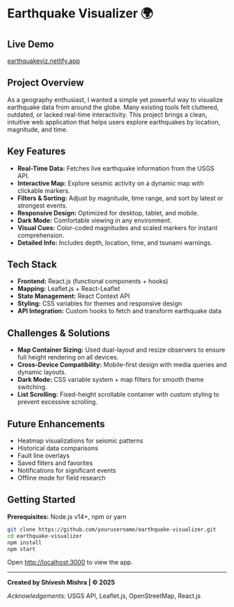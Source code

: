 # Earthquake Visualizer 🌍

## Live Demo

[earthquakeviz.netlify.app](#)

## Project Overview

As a geography enthusiast, I wanted a simple yet powerful way to visualize earthquake data from around the globe. Many existing tools felt cluttered, outdated, or lacked real-time interactivity. This project brings a clean, intuitive web application that helps users explore earthquakes by location, magnitude, and time.

## Key Features

* **Real-Time Data:** Fetches live earthquake information from the USGS API.
* **Interactive Map:** Explore seismic activity on a dynamic map with clickable markers.
* **Filters & Sorting:** Adjust by magnitude, time range, and sort by latest or strongest events.
* **Responsive Design:** Optimized for desktop, tablet, and mobile.
* **Dark Mode:** Comfortable viewing in any environment.
* **Visual Cues:** Color-coded magnitudes and scaled markers for instant comprehension.
* **Detailed Info:** Includes depth, location, time, and tsunami warnings.

## Tech Stack

* **Frontend:** React.js (functional components + hooks)
* **Mapping:** Leaflet.js + React-Leaflet
* **State Management:** React Context API
* **Styling:** CSS variables for themes and responsive design
* **API Integration:** Custom hooks to fetch and transform earthquake data

## Challenges & Solutions

* **Map Container Sizing:** Used dual-layout and resize observers to ensure full height rendering on all devices.
* **Cross-Device Compatibility:** Mobile-first design with media queries and dynamic layouts.
* **Dark Mode:** CSS variable system + map filters for smooth theme switching.
* **List Scrolling:** Fixed-height scrollable container with custom styling to prevent excessive scrolling.

## Future Enhancements

* Heatmap visualizations for seismic patterns
* Historical data comparisons
* Fault line overlays
* Saved filters and favorites
* Notifications for significant events
* Offline mode for field research

## Getting Started

**Prerequisites:** Node.js v14+, npm or yarn

```bash
git clone https://github.com/yourusername/earthquake-visualizer.git
cd earthquake-visualizer
npm install
npm start
```

Open [http://localhost:3000](http://localhost:3000) to view the app.

---

**Created by Shivesh Mishra | © 2025**

*Acknowledgements:* USGS API, Leaflet.js, OpenStreetMap, React.js
